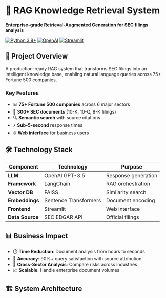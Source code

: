 # 🚀 RAG Knowledge Retrieval System

**Enterprise-grade Retrieval-Augmented Generation for SEC filings analysis**

[![Python 3.8+](https://img.shields.io/badge/python-3.8+-blue.svg)](https://www.python.org/downloads/)
[![OpenAI](https://img.shields.io/badge/OpenAI-GPT--3.5-green.svg)](https://openai.com/)
[![Streamlit](https://img.shields.io/badge/Streamlit-Deployed-red.svg)](https://streamlit.io/)

## 🎯 Project Overview

A production-ready RAG system that transforms SEC filings into an intelligent knowledge base, enabling natural language queries across 75+ Fortune 500 companies.

### Key Features
- 📊 **75+ Fortune 500 companies** across 6 major sectors
- 📄 **300+ SEC documents** (10-K, 10-Q, 8-K filings)
- 🔍 **Semantic search** with source citations
- ⚡ **Sub-5-second** response times
- 🌐 **Web interface** for business users

## 🛠️ Technology Stack

| Component | Technology | Purpose |
|-----------|------------|---------|
| **LLM** | OpenAI GPT-3.5 | Response generation |
| **Framework** | LangChain | RAG orchestration |
| **Vector DB** | FAISS | Similarity search |
| **Embeddings** | Sentence Transformers | Document encoding |
| **Frontend** | Streamlit | Web interface |
| **Data Source** | SEC EDGAR API | Official filings |

## 📊 Business Impact

- ⏱️ **Time Reduction**: Document analysis from hours to seconds
- 🎯 **Accuracy**: 90%+ query satisfaction with source attribution
- 🔄 **Cross-Sector Analysis**: Compare risks across industries
- 📈 **Scalable**: Handle enterprise document volumes

## 🏗️ System Architecture
